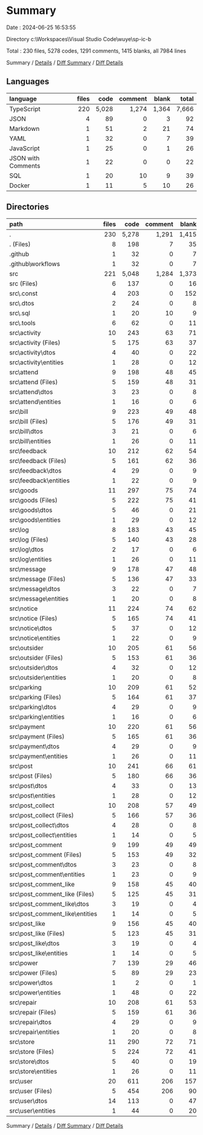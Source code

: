 # Summary

Date : 2024-06-25 16:53:55

Directory c:\\Workspaces\\Visual Studio Code\\wuye\\sp-ic-b

Total : 230 files,  5278 codes, 1291 comments, 1415 blanks, all 7984 lines

Summary / [Details](details.md) / [Diff Summary](diff.md) / [Diff Details](diff-details.md)

## Languages
| language | files | code | comment | blank | total |
| :--- | ---: | ---: | ---: | ---: | ---: |
| TypeScript | 220 | 5,028 | 1,274 | 1,364 | 7,666 |
| JSON | 4 | 89 | 0 | 3 | 92 |
| Markdown | 1 | 51 | 2 | 21 | 74 |
| YAML | 1 | 32 | 0 | 7 | 39 |
| JavaScript | 1 | 25 | 0 | 1 | 26 |
| JSON with Comments | 1 | 22 | 0 | 0 | 22 |
| SQL | 1 | 20 | 10 | 9 | 39 |
| Docker | 1 | 11 | 5 | 10 | 26 |

## Directories
| path | files | code | comment | blank | total |
| :--- | ---: | ---: | ---: | ---: | ---: |
| . | 230 | 5,278 | 1,291 | 1,415 | 7,984 |
| . (Files) | 8 | 198 | 7 | 35 | 240 |
| .github | 1 | 32 | 0 | 7 | 39 |
| .github\\workflows | 1 | 32 | 0 | 7 | 39 |
| src | 221 | 5,048 | 1,284 | 1,373 | 7,705 |
| src (Files) | 6 | 137 | 0 | 16 | 153 |
| src\\.const | 4 | 203 | 0 | 152 | 355 |
| src\\.dtos | 2 | 24 | 0 | 8 | 32 |
| src\\.sql | 1 | 20 | 10 | 9 | 39 |
| src\\.tools | 6 | 62 | 0 | 11 | 73 |
| src\\activity | 10 | 243 | 63 | 71 | 377 |
| src\\activity (Files) | 5 | 175 | 63 | 37 | 275 |
| src\\activity\\dtos | 4 | 40 | 0 | 22 | 62 |
| src\\activity\\entities | 1 | 28 | 0 | 12 | 40 |
| src\\attend | 9 | 198 | 48 | 45 | 291 |
| src\\attend (Files) | 5 | 159 | 48 | 31 | 238 |
| src\\attend\\dtos | 3 | 23 | 0 | 8 | 31 |
| src\\attend\\entities | 1 | 16 | 0 | 6 | 22 |
| src\\bill | 9 | 223 | 49 | 48 | 320 |
| src\\bill (Files) | 5 | 176 | 49 | 31 | 256 |
| src\\bill\\dtos | 3 | 21 | 0 | 6 | 27 |
| src\\bill\\entities | 1 | 26 | 0 | 11 | 37 |
| src\\feedback | 10 | 212 | 62 | 54 | 328 |
| src\\feedback (Files) | 5 | 161 | 62 | 36 | 259 |
| src\\feedback\\dtos | 4 | 29 | 0 | 9 | 38 |
| src\\feedback\\entities | 1 | 22 | 0 | 9 | 31 |
| src\\goods | 11 | 297 | 75 | 74 | 446 |
| src\\goods (Files) | 5 | 222 | 75 | 41 | 338 |
| src\\goods\\dtos | 5 | 46 | 0 | 21 | 67 |
| src\\goods\\entities | 1 | 29 | 0 | 12 | 41 |
| src\\log | 8 | 183 | 43 | 45 | 271 |
| src\\log (Files) | 5 | 140 | 43 | 28 | 211 |
| src\\log\\dtos | 2 | 17 | 0 | 6 | 23 |
| src\\log\\entities | 1 | 26 | 0 | 11 | 37 |
| src\\message | 9 | 178 | 47 | 48 | 273 |
| src\\message (Files) | 5 | 136 | 47 | 33 | 216 |
| src\\message\\dtos | 3 | 22 | 0 | 7 | 29 |
| src\\message\\entities | 1 | 20 | 0 | 8 | 28 |
| src\\notice | 11 | 224 | 74 | 62 | 360 |
| src\\notice (Files) | 5 | 165 | 74 | 41 | 280 |
| src\\notice\\dtos | 5 | 37 | 0 | 12 | 49 |
| src\\notice\\entities | 1 | 22 | 0 | 9 | 31 |
| src\\outsider | 10 | 205 | 61 | 56 | 322 |
| src\\outsider (Files) | 5 | 153 | 61 | 36 | 250 |
| src\\outsider\\dtos | 4 | 32 | 0 | 12 | 44 |
| src\\outsider\\entities | 1 | 20 | 0 | 8 | 28 |
| src\\parking | 10 | 209 | 61 | 52 | 322 |
| src\\parking (Files) | 5 | 164 | 61 | 37 | 262 |
| src\\parking\\dtos | 4 | 29 | 0 | 9 | 38 |
| src\\parking\\entities | 1 | 16 | 0 | 6 | 22 |
| src\\payment | 10 | 220 | 61 | 56 | 337 |
| src\\payment (Files) | 5 | 165 | 61 | 36 | 262 |
| src\\payment\\dtos | 4 | 29 | 0 | 9 | 38 |
| src\\payment\\entities | 1 | 26 | 0 | 11 | 37 |
| src\\post | 10 | 241 | 66 | 61 | 368 |
| src\\post (Files) | 5 | 180 | 66 | 36 | 282 |
| src\\post\\dtos | 4 | 33 | 0 | 13 | 46 |
| src\\post\\entities | 1 | 28 | 0 | 12 | 40 |
| src\\post_collect | 10 | 208 | 57 | 49 | 314 |
| src\\post_collect (Files) | 5 | 166 | 57 | 36 | 259 |
| src\\post_collect\\dtos | 4 | 28 | 0 | 8 | 36 |
| src\\post_collect\\entities | 1 | 14 | 0 | 5 | 19 |
| src\\post_comment | 9 | 199 | 49 | 49 | 297 |
| src\\post_comment (Files) | 5 | 153 | 49 | 32 | 234 |
| src\\post_comment\\dtos | 3 | 23 | 0 | 8 | 31 |
| src\\post_comment\\entities | 1 | 23 | 0 | 9 | 32 |
| src\\post_comment_like | 9 | 158 | 45 | 40 | 243 |
| src\\post_comment_like (Files) | 5 | 125 | 45 | 31 | 201 |
| src\\post_comment_like\\dtos | 3 | 19 | 0 | 4 | 23 |
| src\\post_comment_like\\entities | 1 | 14 | 0 | 5 | 19 |
| src\\post_like | 9 | 156 | 45 | 40 | 241 |
| src\\post_like (Files) | 5 | 123 | 45 | 31 | 199 |
| src\\post_like\\dtos | 3 | 19 | 0 | 4 | 23 |
| src\\post_like\\entities | 1 | 14 | 0 | 5 | 19 |
| src\\power | 7 | 139 | 29 | 46 | 214 |
| src\\power (Files) | 5 | 89 | 29 | 23 | 141 |
| src\\power\\dtos | 1 | 2 | 0 | 1 | 3 |
| src\\power\\entities | 1 | 48 | 0 | 22 | 70 |
| src\\repair | 10 | 208 | 61 | 53 | 322 |
| src\\repair (Files) | 5 | 159 | 61 | 36 | 256 |
| src\\repair\\dtos | 4 | 29 | 0 | 9 | 38 |
| src\\repair\\entities | 1 | 20 | 0 | 8 | 28 |
| src\\store | 11 | 290 | 72 | 71 | 433 |
| src\\store (Files) | 5 | 224 | 72 | 41 | 337 |
| src\\store\\dtos | 5 | 40 | 0 | 19 | 59 |
| src\\store\\entities | 1 | 26 | 0 | 11 | 37 |
| src\\user | 20 | 611 | 206 | 157 | 974 |
| src\\user (Files) | 5 | 454 | 206 | 90 | 750 |
| src\\user\\dtos | 14 | 113 | 0 | 47 | 160 |
| src\\user\\entities | 1 | 44 | 0 | 20 | 64 |

Summary / [Details](details.md) / [Diff Summary](diff.md) / [Diff Details](diff-details.md)